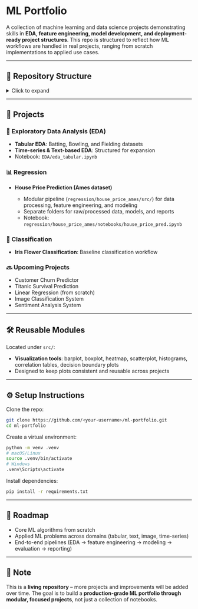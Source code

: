 # ML Portfolio

A collection of machine learning and data science projects demonstrating skills in **EDA, feature engineering, model development, and deployment-ready project structures**. This repo is structured to reflect how ML workflows are handled in real projects, ranging from scratch implementations to applied use cases.

---

## 📂 Repository Structure

<details>
<summary>Click to expand</summary>

```
ml-portfolio/
├── .gitignore
├── EDA/
│   ├── data/
│   │   ├── Tabular/
│   │   │   ├── Batting/
│   │   │   ├── Bowling/
│   │   │   └── Fielding/
│   │   ├── Text_based/
│   │   └── Time_series/
│   └── eda_tabular.ipynb
├── classification/
│   └── iris_flower.ipynb
├── regression/
│   └── house_price_ames/
│       ├── .env
│       ├── config.py
│       ├── data/
│       │   ├── processed/
│       │   ├── raw/
│       │   └── snapshots/
│       ├── models/
│       ├── notebooks/
│       │   └── house_price_pred.ipynb
│       ├── reports/
│       └── src/
│           ├── app/
│           ├── data/
│           ├── features/
│           └── models/
├── scripts/
│   └── make_project_tree.py
├── src/
│   └── viz/
│       ├── __init__.py
│       ├── barplot.py
│       ├── boxplot.py
│       ├── corr_table.py
│       ├── decision_boundary_plot.py
│       ├── heatmap.py
│       ├── histogram.py
│       └── scatterplot.py
├── requirements.txt
├── pyproject.toml
└── README.md
```

</details>

---

## 🚀 Projects

### 📓 Exploratory Data Analysis (EDA)

* **Tabular EDA**: Batting, Bowling, and Fielding datasets
* **Time-series & Text-based EDA**: Structured for expansion
* Notebook: `EDA/eda_tabular.ipynb`

### 📊 Regression

* **House Price Prediction (Ames dataset)**

  * Modular pipeline (`regression/house_price_ames/src/`) for data processing, feature engineering, and modeling
  * Separate folders for raw/processed data, models, and reports
  * Notebook: `regression/house_price_ames/notebooks/house_price_pred.ipynb`

### 🧮 Classification

* **Iris Flower Classification**: Baseline classification workflow

### 🔜 Upcoming Projects

* Customer Churn Predictor
* Titanic Survival Prediction
* Linear Regression (from scratch)
* Image Classification System
* Sentiment Analysis System

---

## 🛠️ Reusable Modules

Located under `src/`:

* **Visualization tools**: barplot, boxplot, heatmap, scatterplot, histograms, correlation tables, decision boundary plots
* Designed to keep plots consistent and reusable across projects

---

## ⚙️ Setup Instructions

Clone the repo:

```bash
git clone https://github.com/<your-username>/ml-portfolio.git
cd ml-portfolio
```

Create a virtual environment:

```bash
python -m venv .venv
# macOS/Linux
source .venv/bin/activate
# Windows
.venv\Scripts\activate
```

Install dependencies:

```bash
pip install -r requirements.txt
```

---

## 📖 Roadmap

* Core ML algorithms from scratch
* Applied ML problems across domains (tabular, text, image, time-series)
* End-to-end pipelines (EDA → feature engineering → modeling → evaluation → reporting)

---

## 📌 Note

This is a **living repository** – more projects and improvements will be added over time. The goal is to build a **production-grade ML portfolio through modular, focused projects**, not just a collection of notebooks.

